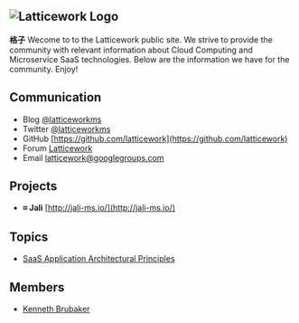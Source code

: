 ## ![Latticework Logo](http://gravatar.com/avatar/8357650ab96d5823afb278120cbfffa3?s=80&d=mm)

**格子** Wecome to to the Latticework public site. We strive to provide the community with relevant information about Cloud Computing and Microservice SaaS technologies. Below are the information we have for the community. Enjoy!

## Communication

- Blog [@latticeworkms](https://medium.com/@latticeworkms)
- Twitter [@latticeworkms](https://twitter.com/@latticeworkms)
- GitHub [https://github.com/latticework](https://github.com/latticework)
- Forum [Latticework](https://groups.google.com/d/forum/latticework)
- Email [latticework@googlegroups.com](mailto:latticework@googlegroups.com)

## Projects

- **⌗ Jali** [http://jali-ms.io/](http://jali-ms.io/)

## Topics

- [SaaS Application Architectural Principles](https://medium.com/@latticeworkms/architectural-principles-for-a-microservice-based-saas-application-b60d81ab572c)

## Members

- [Kenneth Brubaker](https://clavecoder.github.io/)
